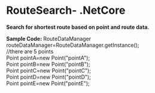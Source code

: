 # RouteSearch- .NetCore
**Search for shortest route based on point and route data.**

**Sample Code:**
RouteDataManager routeDataManager=RouteDataManager.getInstance();  
//there are 5 points  
Point pointA=new Point("pointA");  
Point pointB=new Point("pointB");  
Point pointC=new Point("pointC");  
Point pointD=new Point("pointD");  
Point pointE=new Point("pointE");  
